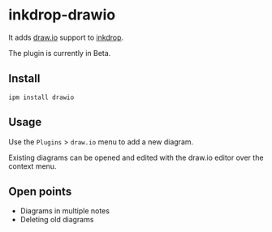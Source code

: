 # inkdrop-drawio

It adds [draw.io](https://github.com/jgraph/drawio) support to [inkdrop](https://inkdrop.app/).

The plugin is currently in Beta.

## Install

```
ipm install drawio
```

## Usage

Use the `Plugins` > `draw.io` menu to add a new diagram.

Existing diagrams can be opened and edited with the draw.io editor over the context menu.

## Open points

* Diagrams in multiple notes
* Deleting old diagrams
